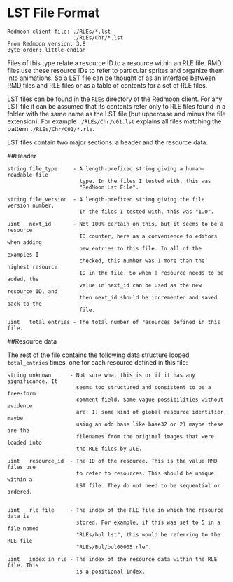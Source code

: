 LST File Format
===============

```
Redmoon client file: ./RLEs/*.lst
                     ./RLEs/Chr/*.lst
From Redmoon version: 3.8
Byte order: little-endian
```

Files of this type relate a resource ID to a resource within an RLE file.
RMD files use these resource IDs to refer to particular sprites and organize
them into animations. So a LST file can be thought of as an interface between
RMD files and RLE files or as a table of contents for a set of RLE files.

LST files can be found in the `RLEs` directory of the Redmoon client. For any
LST file it can be assumed that its contents refer only to RLE files found in 
a folder with the same name as the LST file (but uppercase and minus the file 
extension). For example `./RLEs/Chr/c01.lst` explains all files matching the
pattern `./RLEs/Chr/C01/*.rle`.

LST files contain two major sections: a header and the resource data.


##Header

```
string file_type     - A length-prefixed string giving a human-readable file
                       type. In the files I tested with, this was
                       "RedMoon Lst File".

string file_version  - A length-prefixed string giving the file version number.
                       In the files I tested with, this was "1.0".

uint   next_id       - Not 100% certain on this, but it seems to be a resource
                       ID counter, here as a convenience to editors when adding
                       new entries to this file. In all of the examples I
                       checked, this number was 1 more than the highest resource
                       ID in the file. So when a resource needs to be added, the
                       value in next_id can be used as the new resource ID, and
                       then next_id should be incremented and saved back to the
                       file.

uint   total_entries - The total number of resources defined in this file.
```


##Resource data

The rest of the file contains the following data structure looped 
`total_entries` times, one for each resource defined in this file:

```
string unknown      - Not sure what this is or if it has any significance. It
                      seems too structured and consistent to be a free-form
                      comment field. Some vague possibilities without evidence
                      are: 1) some kind of global resource identifier, maybe
                      using an odd base like base32 or 2) maybe these are the
                      filenames from the original images that were loaded into
                      the RLE files by JCE.

uint   resource_id  - The ID of the resource. This is the value RMD files use
                      to refer to resources. This should be unique within a
                      LST file. They do not need to be sequential or ordered.
                   

uint   rle_file     - The index of the RLE file in which the resource data is
                      stored. For example, if this was set to 5 in a file named
                      "RLEs/bul.lst", this would be referring to the RLE file
                      "RLEs/Bul/bul00005.rle".

uint   index_in_rle - The index of the resource data within the RLE file. This
                      is a positional index.
```
